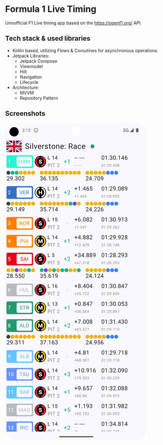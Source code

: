 # Formula 1 Live Timing
Unnofficial F1 Live timing app based on the https://openf1.org/ API.

## Tech stack & used libraries

- Kotlin based, utilizing Flows & Coroutines for asynchronous operations.
- Jetpack Libraries:
  - Jetpack Compose
  - Viewmodel
  - Hilt
  - Navigation
  - Lifecycle
- Architecture:
  - MVVM
  - Repository Pattern

## Screenshots
![](./screenshots/LiveTimingScreen.png)
